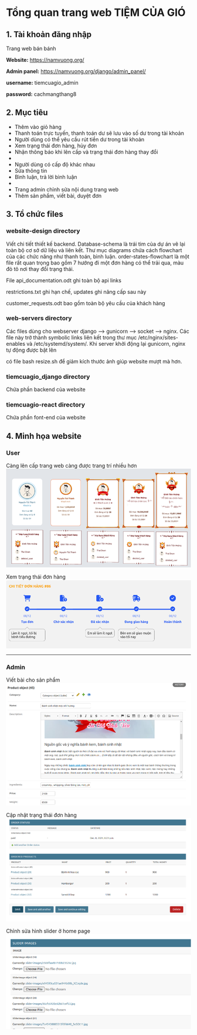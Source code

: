 # Tổng quan trang web TIỆM CỦA GIÓ


## 1. Tài khoản đăng nhập
Trang web bán bánh

**Website:** https://namvuong.org/

**Admin panel:** https://namvuong.org/django/admin_panel/

**username:** tiemcuagio_admin

**password:** cachmangthang8
## 2. Mục tiêu
- Thêm vào giỏ hàng
- Thanh toán trực tuyến, thanh toán dư sẽ lưu vào số dư trong tài khoản
- Người dùng có thể yêu cầu rút tiền dư trong tài khoản 
- Xem trạng thái đơn hàng, hủy đơn
- Nhận thông báo khi lên cấp và trạng thái đơn hàng thay đổi
- 
- Người dùng có cấp độ khác nhau
- Sửa thông tin
- Bình luận, trả lời bình luận
- 
- Trang admin chỉnh sửa nội dung trang web
- Thêm sản phẩm, viết bài, duyệt đơn

## 3. Tổ chức files
### website-design directory
Viết chi tiết thiết kế backend. Database-schema là trái tim của dự án vẽ lại toàn bộ cơ sở dữ liệu và liên kết.
Thư mục diagrams chứa cách flowchart của các chức năng như thanh toán, bình luận. order-states-flowchart là một file rất quan trọng bao gồm 7 hướng đi một đơn hàng có thể trải qua, màu đỏ tô nơi thay đổi trạng thái.

File api_documentation.odt ghi toàn bộ api links

restrictions.txt ghi hạn chế, updates ghi nâng cấp sau này

customer_requests.odt bao gồm toàn bộ yêu cầu của khách hàng

### web-servers directory
Các files dùng cho webserver django --> gunicorn --> socket --> nginx. 
Các file này trở thành symbolic links liên kết trong thư mục /etc/nginx/sites-enables và /etc/systemd/system/.
Khi server khởi động lại gunicorn, nginx tự động được bật lên

có file bash resize.sh để giảm kích thước ảnh giúp website mượt mà hơn.

### tiemcuagio_django  directory
Chứa phần backend của website

### tiemcuagio-react directory
Chứa phần font-end của website

## 4. Minh họa website
### User
Càng lên cấp trang web càng được trang trí nhiều hơn
![level](./images/level.png)

Xem trạng thái đơn hàng
![order_status](./images/order_status.png)


---
### Admin 
Viết bài cho sản phẩm 
![create_product](./images/create_product.png)

Cập nhật trạng thái đơn hàng
![update_order_status](./images/update_order_status.png)

Chỉnh sửa hình slider ở home page
![slider](./images/slider.png)






















